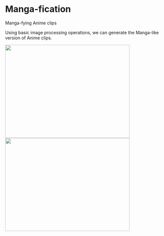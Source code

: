 # Manga-fication
Manga-fying Anime clips

Using basic image processing operations, we can generate the Manga-like version of Anime clips.

<img align="top-left" src="https://user-images.githubusercontent.com/59393128/132394041-2c3082d5-f3fc-4a56-b4c7-0b56685b4f76.gif" width="400" height="300">
<img align="top-right" src="https://user-images.githubusercontent.com/59393128/132386273-10698139-1fc4-4927-9c02-0c7259dfbb4a.gif" width="400" height="300">




